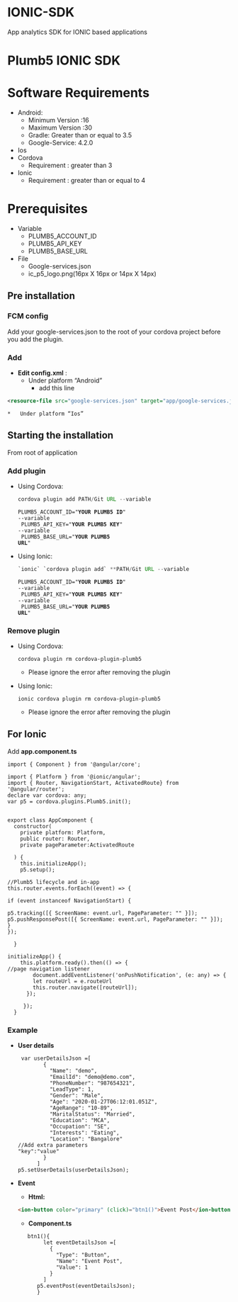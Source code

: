 # IONIC-SDK
App analytics SDK for IONIC based applications


# Plumb5 IONIC SDK


# Software Requirements



*   Android:
    *   Minimum Version :16
    *   Maximum Version :30
    *   Gradle: Greater than or equal to 3.5
    *   Google-Service: 4.2.0
*   Ios
*   Cordova
    *   Requirement : greater than 3
*   Ionic
    *   Requirement : greater than or equal to 4


# Prerequisites

	



*   Variable
    *   PLUMB5_ACCOUNT_ID
    *   PLUMB5_API_KEY
    *   PLUMB5_BASE_URL
*   File
    *   Google-services.json
    *   ic_p5_logo.png(16px X 16px or 14px X 14px)

## Pre installation


### **FCM config**

Add your google-services.json to the root of your cordova project before you add the plugin.


### **Add**



*   **Edit config.xml** : 
    *   Under platform “Android”
        *   add this line 
```xml
<resource-file src="google-services.json" target="app/google-services.json" />
```



    *   Under platform “Ios”


## **Starting the installation**

From root of application


### **Add plugin**



*   Using Cordova: 

    ```java
    cordova plugin add PATH/Git URL --variable 
    ```
    <code>PLUMB5_ACCOUNT_ID="<strong>YOUR PLUMB5 ID</strong>" --variable</code>  
    <code> PLUMB5_API_KEY="<strong>YOUR PLUMB5 KEY</strong>" --variable</code>  
    <code> PLUMB5_BASE_URL="<strong>YOUR PLUMB5 URL</strong>"</code>  


*   Using Ionic: 
    ```java
    `ionic` `cordova plugin add` **PATH/Git URL --variable 
    ```
    <code>PLUMB5_ACCOUNT_ID="<strong>YOUR PLUMB5 ID</strong>" --variable</code>  
    <code> PLUMB5_API_KEY="<strong>YOUR PLUMB5 KEY</strong>" --variable</code>  
    <code> PLUMB5_BASE_URL="<strong>YOUR PLUMB5 URL</strong>"</code>  



### **Remove plugin**



*   Using Cordova:

    ```smalltak
    cordova plugin rm cordova-plugin-plumb5
    ```


    *   Please ignore the error after removing the plugin
*   Using Ionic:

    ```smalltalk
    ionic cordova plugin rm cordova-plugin-plumb5
    ```


    *   Please ignore the error after removing the plugin


## **For Ionic**

Add  <strong>app.component.ts</strong>


```smalltalk
import { Component } from '@angular/core';

import { Platform } from '@ionic/angular';
import { Router, NavigationStart, ActivatedRoute} from '@angular/router';
declare var cordova: any;
var p5 = cordova.plugins.Plumb5.init();


export class AppComponent {
  constructor(
    private platform: Platform,
    public router: Router,
    private pageParameter:ActivatedRoute

  ) {
    this.initializeApp();
    p5.setup();

//Plumb5 lifecycle and in-app
this.router.events.forEach((event) => { 

if (event instanceof NavigationStart) {

p5.tracking([{ ScreenName: event.url, PageParameter: "" }]); p5.pushResponsePost([{ ScreenName: event.url, PageParameter: "" }]); 
} 
});

  }

initializeApp() {
    this.platform.ready().then(() => {
//page navigation listener
        document.addEventListener('onPushNotification', (e: any) => {
        let routeUrl = e.routeUrl
        this.router.navigate([routeUrl]);
      });
  
     });
  }

```



### **Example**



*   **User details** 

    ```smalltalk
     var userDetailsJson =[
            {
              "Name": "demo",
              "EmailId": "demo@demo.com",
              "PhoneNumber": "987654321",
              "LeadType": 1,
              "Gender": "Male",
              "Age": "2020-01-27T06:12:01.051Z",
              "AgeRange": "10-89",
              "MaritalStatus": "Married",
              "Education": "MCA",
              "Occupation": "SE",
              "Interests": "Eating",
              "Location": "Bangalore" 
    //Add extra parameters
    "key":"value"
            }
          ]
    p5.setUserDetails(userDetailsJson);
    ```


*   **Event** 
    *   **Html:**

    ```html
    <ion-button color="primary" (click)="btn1()">Event Post</ion-button>
    ```


    *   **Component.ts**
      ```smalltalk
         btn1(){
              let eventDetailsJson =[
                {
                  "Type": "Button",
                  "Name": "Event Post",
                  "Value": 1    
                }
              ]
            p5.eventPost(eventDetailsJson);
            }
      ```


		

      
